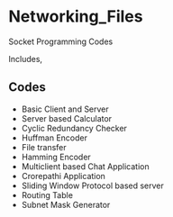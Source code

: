 # Networking_Files
 Socket Programming Codes
 
Includes,

## Codes
 - Basic Client and Server
 - Server based Calculator
 - Cyclic Redundancy Checker
 - Huffman Encoder
 - File transfer
 - Hamming Encoder
 - Multiclient based Chat Application
 - Crorepathi Application
 - Sliding Window Protocol based server
 - Routing Table
 - Subnet Mask Generator
